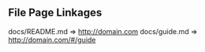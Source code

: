 ## File Page Linkages
docs/README.md        => http://domain.com
docs/guide.md         => http://domain.com/#/guide
